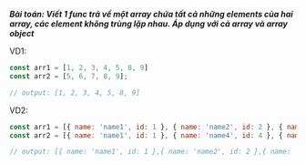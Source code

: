 ***Bài toán: Viết 1 func trả về một array chứa tất cả những elements của hai array, các element không trùng lặp nhau. Áp dụng với cả array và array object***

VD1: 
```javascript
const arr1 = [1, 2, 3, 4, 5, 8, 9]
const arr2 = [5, 6, 7, 8, 9];

// output: [1, 2, 3, 4, 5, 8, 9]
```

VD2: 
```javascript
const arr1 = [{ name: 'name1', id: 1 }, { name: 'name2', id: 2 }, { name: 'name3', id: 3 }];
const arr2 = [{ name: 'name1', id: 1 }, { name: 'name4', id: 4 }, { name: 'name5', id: 5 }];

// output: [{ name: 'name1', id: 1 },{ name: 'name2', id: 2 },{ name: 'name3', id: 3 },{ name: 'name4', id: 4 },{ name: 'name5', id: 5 }]
```
